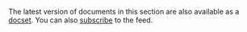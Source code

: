 The latest version of documents in this section are also available as a
[docset](https://elv.sh/ref/docset/Elvish.tgz). You can also
[subscribe](dash-feed://https%3A%2F%2Felv.sh%2Fref%2Fdocset%2FElvish.xml) to the
feed.
